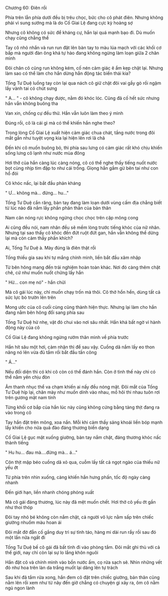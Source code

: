 




Chương 60: Điên rồi

Phía trên lẫn phía dưới đều bị trêu chọc, bức cho cô phát điên. Nhưng không phải vì sung sướng mà là do Cố Giai Lệ đang cực kỳ hoảng sợ

Nhưng cô không có sức để kháng cự, hắn lại quá mạnh bạo đi. Dù muốn chạy cũng chẳng thể

Tay cô nhỏ nhắn và run run đặt lên bàn tay to màu lúa mạch với các khối cơ bắp mà người đàn ông khá tự hào đang không ngừng làm loạn giữa 2 chân mình

Đôi chân cô cũng run không kém, cố nén cảm giác ê ẩm kẹp chặt lại. Nhưng làm sao có thể làm cho hắn dừng hẳn động tác biến thái kia?

Tống Tư Duệ luồng tay còn lại qua nách cô giữ chặt đôi vai gầy gò rồi ngậm lấy vành tai có chút sưng

" A... " - cô không chạy được, nằm đó khóc lóc. Cũng đã cố hết sức nhưng hắn vẫn không buông tha

Van xin, chống cự đều thử. Hắn vẫn luôn làm theo ý mình

Đúng rồi, cô là cái gì mà có thể khiến hắn nghe theo?

Trong lòng Cố Giai Lệ xuất hiện cảm giác chua chát, tầng nước trong đôi mắt gần như tuyệt vọng kia lại hiện lên rơi lã chã

Đến khi cô muốn buông bỏ, thì phía sau lưng có cảm giác rất khó chịu khiến sống lưng cô lạnh như nước mùa đông

Hơi thở của hắn càng lúc càng nóng, cô có thể nghe thấy tiếng nuốt nước bọt cùng nhịp tim đập to như cái trống. Giọng hắn gầm gừ bên tai như con hổ đói

Cô khóc nấc, lại bắt đầu phản kháng

" Ư... không mà... đừng... hu..."

Tống Tư Duệ cắn răng, bàn tay đang làm loạn dưới vùng cấm địa chẳng biết từ lúc nào đã nắm lấy phần phân thân của bản thân

Nam căn nóng rực không ngừng chọc chọc trên cặp mông cong

Ai cũng đều nói, nam nhân đều sẽ mềm lòng trước tiếng khóc của nữ nhân. Nhưng tại sao thấy cô khóc đến đứt ruột đứt gan, hắn vẫn không thể dừng lại mà còn cảm thấy phấn khích?

Ai, Tống Tư Duệ à. Mày đúng là điên thật rồi

Tống thiếu gia sau khi tự mắng chính mình, liền bắt đầu xâm nhập

Từ bên hông mang đến trải nghiệm hoàn toàn khác. Nơi đó càng thêm chặt chẽ, cứ như muốn nuốt chửng lấy hắn

" Hừ... con mẹ nó" - hắn chửi

Mà cô gái lúc này, chỉ muốn chạy trốn mà thôi. Cô thở hổn hển, dùng tất cả sức lực bò trườn lên trên

Mong ước của cô cuối cùng cũng thành hiện thực. Nhưng lại làm cho hắn đang nằm bên hông đổi sang phía sau

Tống Tư Duệ hừ nhẹ, vật đó chui vào nơi sâu nhất. Hắn khá bất ngờ vì hành động này của cô

Cố Giai Lệ đang không ngừng rướm thân mình về phía trước

Hắn hít sâu một hơi, cảm nhận thì để sau vậy. Cuồng dã nắm lấy eo thon nâng nó lên vừa đủ tầm rồi bắt đầu tấn công

" Á..."

Nếu đối diện thì có khi cô còn có thể đánh hắn. Còn ở tình thế này chỉ có thể nằm yên chịu đòn

Âm thanh nhục thể va chạm khiến ai nấy đều nóng mặt. Đôi mắt của Tống Tư Duệ híp lại, chân mày như muốn dính vào nhau, mồ hôi thi nhau tuôn rơi trên gương mặt nam tính



Từng khối cơ bắp của hắn lúc này cũng không cứng bằng tảng thịt đang ra vào trong cô

Tay hắn đặt trên mông, xoa nắn. Mỗi khi cảm thấy sảng khoái liền bóp mạnh lấy khiến cho nửa quả đào đáng thương biến dạng

Cố Giai Lệ gục mặt xuống giường, bàn tay nắm chặt, đáng thương khóc nấc thành tiếng

" Hu hu... đau mà....đừng mà... á..."

Côn thịt mập béo cuồng dã xỏ qua, cuỗm lấy tất cả ngọt ngào của thiếu nữ yếu ớt

Từ phía trên nhìn xuống, càng khiến hắn hưng phấn, tốc độ ngày càng nhanh

Đến giới hạn, liền nhanh chóng phóng xuất

Mà cô gái đáng thương, lúc này đã mệt muốn chết. Hơi thở cô yếu ớt gần như thoi thóp

Đôi tay nhỏ bé không còn nắm chặt, cả người vô lực nằm sấp trên chiếc giường nhuốm màu hoan ái

Đôi mắt đờ đẫn cố gắng duy trì sự tỉnh táo, hàng mi dài run rẩy rồi sau đó một lần nữa ngất đi

Tống Tư Duệ bế cô gái đã bất tỉnh đi vào phòng tắm. Đôi mắt ghi thù với cả thế giới, nay chỉ còn lại sự lo lắng khôn nguôi

Hắn đặt cô và chính mình vào bồn nước ấm, cọ rửa sạch sẽ. Nhìn những vết đỏ như hoa trên làn da trắng muốt lại dâng lên tự trách

Sau khi đã tắm rửa xong, hắn đem cô đặt trên chiếc giường, bản thân cũng nằm lên rồi xem như từ nãy đến giờ chẳng có chuyện gì xảy ra, ôm cô nằm ngủ ngon lành




